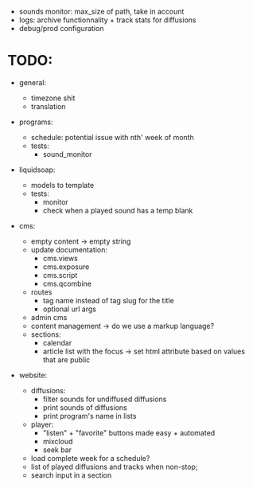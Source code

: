 - sounds monitor: max_size of path, take in account
- logs: archive functionnality + track stats for diffusions
- debug/prod configuration

# TODO:
- general:
    - timezone shit
    - translation

- programs:
    - schedule: potential issue with nth' week of month
    - tests:
        - sound_monitor

- liquidsoap:
    - models to template
    - tests:
        - monitor
        - check when a played sound has a temp blank

- cms:
    - empty content -> empty string
    - update documentation:
        - cms.views
        - cms.exposure
        - cms.script
        - cms.qcombine
    - routes
        - tag name instead of tag slug for the title
        - optional url args
    - admin cms
    - content management -> do we use a markup language?
    - sections:
        - calendar
        - article list with the focus
            -> set html attribute based on values that are public

- website:
    - diffusions:
        - filter sounds for undiffused diffusions
        - print sounds of diffusions
        - print program's name in lists
    - player:
        - "listen" + "favorite" buttons made easy + automated
        - mixcloud
        - seek bar
    - load complete week for a schedule?
    - list of played diffusions and tracks when non-stop;
    - search input in a section






